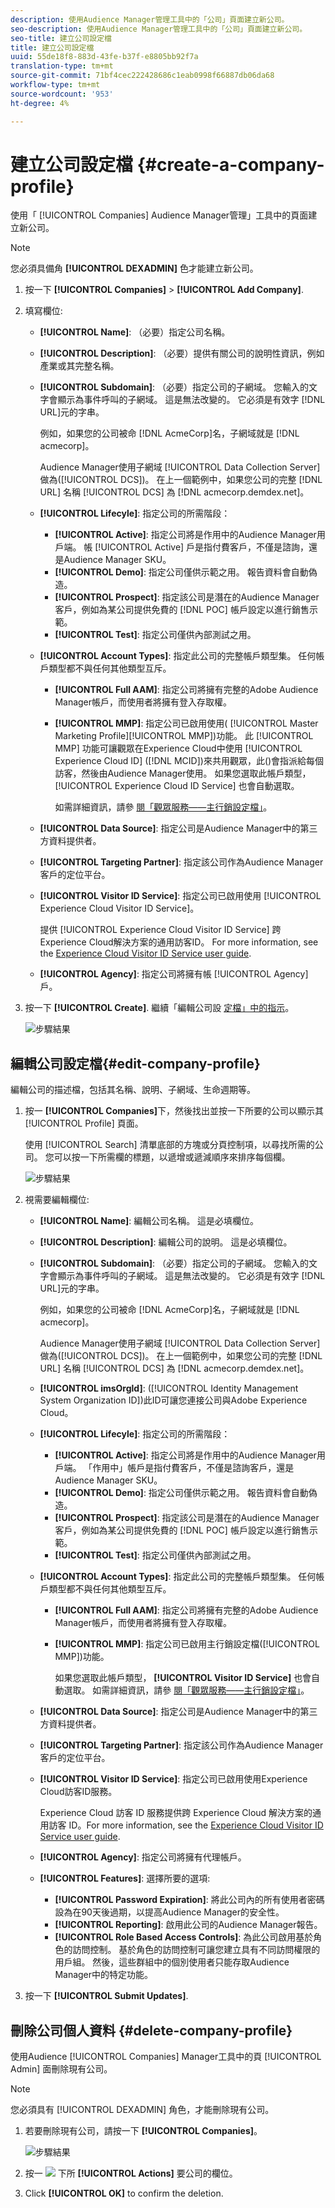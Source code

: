 ```yaml
---
description: 使用Audience Manager管理工具中的「公司」頁面建立新公司。
seo-description: 使用Audience Manager管理工具中的「公司」頁面建立新公司。
seo-title: 建立公司設定檔
title: 建立公司設定檔
uuid: 55de18f8-883d-43fe-b37f-e8805bb92f7a
translation-type: tm+mt
source-git-commit: 71bf4cec222428686c1eab0998f66887db06da68
workflow-type: tm+mt
source-wordcount: '953'
ht-degree: 4%

---
```



# 建立公司設定檔 {#create-a-company-profile}

使用「 [!UICONTROL Companies] Audience Manager管理」工具中的頁面建立新公司。

<!-- t_create_company.xml -->

>[!NOTE]
>
>您必須具備角 **[!UICONTROL DEXADMIN]** 色才能建立新公司。

1. 按一下 **[!UICONTROL Companies]** > **[!UICONTROL Add Company]**.
1. 填寫欄位: 

   * **[!UICONTROL Name]**: （必要）指定公司名稱。
   * **[!UICONTROL Description]**: （必要）提供有關公司的說明性資訊，例如產業或其完整名稱。
   * **[!UICONTROL Subdomain]**: （必要）指定公司的子網域。 您輸入的文字會顯示為事件呼叫的子網域。 這是無法改變的。 它必須是有效字 [!DNL URL]元的字串。

      例如，如果您的公司被命 [!DNL AcmeCorp]名，子網域就是 [!DNL acmecorp]。

      Audience Manager使用子網域 [!UICONTROL Data Collection Server]做為([!UICONTROL DCS])。 在上一個範例中，如果您公司的完整 [!DNL URL] 名稱 [!UICONTROL DCS] 為 [!DNL acmecorp.demdex.net]。

   * **[!UICONTROL Lifecyle]**: 指定公司的所需階段：
      * **[!UICONTROL Active]**: 指定公司將是作用中的Audience Manager用戶端。 帳 [!UICONTROL Active] 戶是指付費客戶，不僅是諮詢，還是Audience Manager SKU。
      * **[!UICONTROL Demo]**: 指定公司僅供示範之用。 報告資料會自動偽造。
      * **[!UICONTROL Prospect]**: 指定該公司是潛在的Audience Manager客戶，例如為某公司提供免費的 [!DNL POC] 帳戶設定以進行銷售示範。
      * **[!UICONTROL Test]**: 指定公司僅供內部測試之用。
   * **[!UICONTROL Account Types]**: 指定此公司的完整帳戶類型集。 任何帳戶類型都不與任何其他類型互斥。
      * **[!UICONTROL Full AAM]**: 指定公司將擁有完整的Adobe Audience Manager帳戶，而使用者將擁有登入存取權。
      * **[!UICONTROL MMP]**: 指定公司已啟用使用( [!UICONTROL Master Marketing Profile][!UICONTROL MMP])功能。 此 [!UICONTROL MMP] 功能可讓觀眾在Experience Cloud中使用 [!UICONTROL Experience Cloud ID] ([!DNL MCID])來共用觀眾，此()會指派給每個訪客，然後由Audience Manager使用。 如果您選取此帳戶類型， [!UICONTROL Experience Cloud ID Service] 也會自動選取。

         如需詳細資訊，請參 [閱「觀眾服務——主行銷設定檔」](https://marketing.adobe.com/resources/help/en_US/mcloud/audience_library.html)。
   * **[!UICONTROL Data Source]**: 指定公司是Audience Manager中的第三方資料提供者。
   * **[!UICONTROL Targeting Partner]**: 指定該公司作為Audience Manager客戶的定位平台。
   * **[!UICONTROL Visitor ID Service]**: 指定公司已啟用使用 [!UICONTROL Experience Cloud Visitor ID Service]。

      提供 [!UICONTROL Experience Cloud Visitor ID Service] 跨Experience Cloud解決方案的通用訪客ID。 For more information, see the [Experience Cloud Visitor ID Service user guide](https://marketing.adobe.com/resources/help/en_US/mcvid/mcvid-overview.html).

   * **[!UICONTROL Agency]**: 指定公司將擁有帳 [!UICONTROL Agency] 戶。



1. 按一下 **[!UICONTROL Create]**. 繼續「編輯公司設 [定檔」中的指示](../companies/admin-manage-company-profiles.md#edit-company-profile)。

   ![步驟結果](assets/add_company.png)

## 編輯公司設定檔{#edit-company-profile}

編輯公司的描述檔，包括其名稱、說明、子網域、生命週期等。

<!-- t_edit_company_profile.xml -->

1. 按一 **[!UICONTROL Companies]**&#x200B;下，然後找出並按一下所要的公司以顯示其 [!UICONTROL Profile] 頁面。

   使用 [!UICONTROL Search] 清單底部的方塊或分頁控制項，以尋找所需的公司。 您可以按一下所需欄的標題，以遞增或遞減順序來排序每個欄。

   ![步驟結果](assets/profile_company.png)

1. 視需要編輯欄位:

   * **[!UICONTROL Name]**: 編輯公司名稱。 這是必填欄位。
   * **[!UICONTROL Description]**: 編輯公司的說明。 這是必填欄位。
   * **[!UICONTROL Subdomain]**: （必要）指定公司的子網域。 您輸入的文字會顯示為事件呼叫的子網域。 這是無法改變的。 它必須是有效字 [!DNL URL]元的字串。

      例如，如果您的公司被命 [!DNL AcmeCorp]名，子網域就是 [!DNL acmecorp]。

      Audience Manager使用子網域 [!UICONTROL Data Collection Server] 做為([!UICONTROL DCS])。 在上一個範例中，如果您公司的完整 [!DNL URL] 名稱 [!UICONTROL DCS] 為 [!DNL acmecorp.demdex.net]。

   * **[!UICONTROL imsOrgld]**: ([!UICONTROL Identity Management System Organization ID])此ID可讓您連接公司與Adobe Experience Cloud。
   * **[!UICONTROL Lifecyle]**: 指定公司的所需階段：
      * **[!UICONTROL Active]**: 指定公司將是作用中的Audience Manager用戶端。 「作用中」帳戶是指付費客戶，不僅是諮詢客戶，還是Audience Manager SKU。
      * **[!UICONTROL Demo]**: 指定公司僅供示範之用。 報告資料會自動偽造。
      * **[!UICONTROL Prospect]**: 指定該公司是潛在的Audience Manager客戶，例如為某公司提供免費的 [!DNL POC] 帳戶設定以進行銷售示範。
      * **[!UICONTROL Test]**: 指定公司僅供內部測試之用。
   * **[!UICONTROL Account Types]**: 指定此公司的完整帳戶類型集。 任何帳戶類型都不與任何其他類型互斥。
      * **[!UICONTROL Full AAM]**: 指定公司將擁有完整的Adobe Audience Manager帳戶，而使用者將擁有登入存取權。
      * **[!UICONTROL MMP]**: 指定公司已啟用主行銷設定檔([!UICONTROL MMP])功能。

         如果您選取此帳戶類型， **[!UICONTROL Visitor ID Service]** 也會自動選取。
如需詳細資訊，請參 [閱「觀眾服務——主行銷設定檔」](https://marketing.adobe.com/resources/help/en_US/mcloud/audience_library.html)。
   * **[!UICONTROL Data Source]**: 指定公司是Audience Manager中的第三方資料提供者。
   * **[!UICONTROL Targeting Partner]**: 指定該公司作為Audience Manager客戶的定位平台。
   * **[!UICONTROL Visitor ID Service]**: 指定公司已啟用使用Experience Cloud訪客ID服務。

      Experience Cloud 訪客 ID 服務提供跨 Experience Cloud 解決方案的通用訪客 ID。For more information, see the [Experience Cloud Visitor ID Service user guide](https://microsite.omniture.com/t2/help/en_US/mcvid/mcvid_service.html).

   * **[!UICONTROL Agency]**: 指定公司將擁有代理帳戶。
   * **[!UICONTROL Features]**: 選擇所要的選項:
      * **[!UICONTROL Password Expiration]**: 將此公司內的所有使用者密碼設為在90天後過期，以提高Audience Manager的安全性。
      * **[!UICONTROL Reporting]**: 啟用此公司的Audience Manager報告。
      * **[!UICONTROL Role Based Access Controls]**: 為此公司啟用基於角色的訪問控制。 基於角色的訪問控制可讓您建立具有不同訪問權限的用戶組。 然後，這些群組中的個別使用者只能存取Audience Manager中的特定功能。


1. 按一下 **[!UICONTROL Submit Updates]**.

## 刪除公司個人資料 {#delete-company-profile}

使用Audience [!UICONTROL Companies] Manager工具中的頁 [!UICONTROL Admin] 面刪除現有公司。

<!-- t_delete_company.xml -->

>[!NOTE]
>
>您必須具有 [!UICONTROL DEXADMIN] 角色，才能刪除現有公司。

1. 若要刪除現有公司，請按一下 **[!UICONTROL Companies]**。

   ![步驟結果](assets/companies.png)

1. 按一 ![](assets/icon_delete.png) 下所 **[!UICONTROL Actions]** 要公司的欄位。
1. Click **[!UICONTROL OK]** to confirm the deletion.
